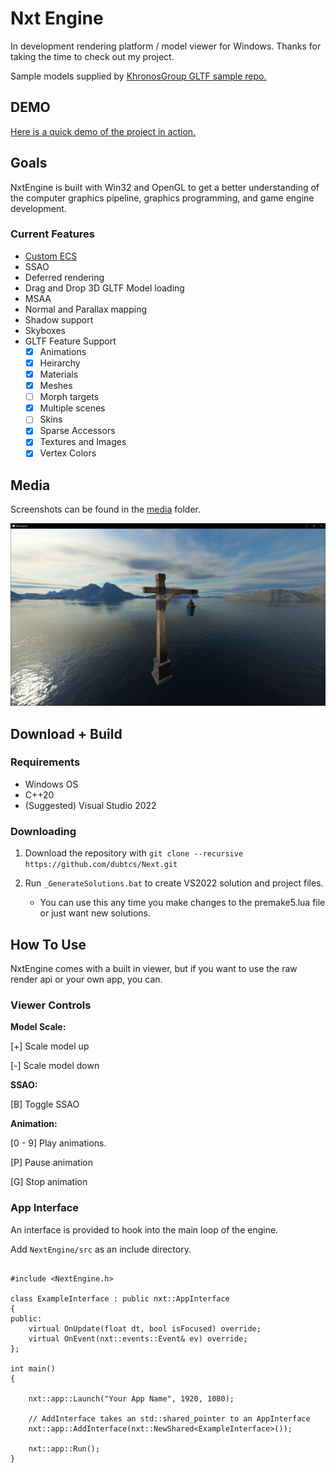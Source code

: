 
# Nxt Engine

In development rendering platform / model viewer for Windows. Thanks for taking the time to check out my project.

Sample models supplied by [KhronosGroup GLTF sample repo.](https://github.com/KhronosGroup/glTF-Sample-Models/tree/master/2.0)

## DEMO

[Here is a quick demo of the project in action.](https://youtu.be/an-wusOrnu4?si=REJLAXa0pZ-kGOu8)

## Goals

NxtEngine is built with Win32 and OpenGL to get a better understanding of the computer graphics pipeline, graphics programming, and game engine development.

### Current Features
   - [Custom ECS](https://github.com/dubtcs/nECS)
   - SSAO
   - Deferred rendering
   - Drag and Drop 3D GLTF Model loading
   - MSAA
   - Normal and Parallax mapping
   - Shadow support
   - Skyboxes
   - GLTF Feature Support
      - [x] Animations
      - [x] Heirarchy
      - [x] Materials
      - [x] Meshes
      - [ ] Morph targets
      - [x] Multiple scenes
      - [ ] Skins
      - [x] Sparse Accessors
      - [x] Textures and Images
      - [x] Vertex Colors

## Media

Screenshots can be found in the [media](media) folder.

![lantern c:](media/092823.png "Lantern :)")

## Download + Build

### Requirements 

 - Windows OS
 - C++20
 - (Suggested) Visual Studio 2022

### Downloading 

1. Download the repository with `git clone --recursive https://github.com/dubtcs/Next.git`

2. Run `_GenerateSolutions.bat` to create VS2022 solution and project files.
    - You can use this any time you make changes to the premake5.lua file or just want new solutions.

## How To Use

NxtEngine comes with a built in viewer, but if you want to use the raw render api or your own app, you can.

### Viewer Controls

**Model Scale:**

[+] Scale model up

[-] Scale model down

**SSAO:**

[B] Toggle SSAO

**Animation:**

[0 - 9] Play animations.

[P] Pause animation

[G] Stop animation

### App Interface

An interface is provided to hook into the main loop of the engine.

Add ```NextEngine/src``` as an include directory.

```

#include <NextEngine.h>

class ExampleInterface : public nxt::AppInterface
{
public:
    virtual OnUpdate(float dt, bool isFocused) override;
    virtual OnEvent(nxt::events::Event& ev) override;
};

int main()
{

    nxt::app::Launch("Your App Name", 1920, 1080);

    // AddInterface takes an std::shared_pointer to an AppInterface
    nxt::app::AddInterface(nxt::NewShared<ExampleInterface>());
    
    nxt::app::Run();
}

```
